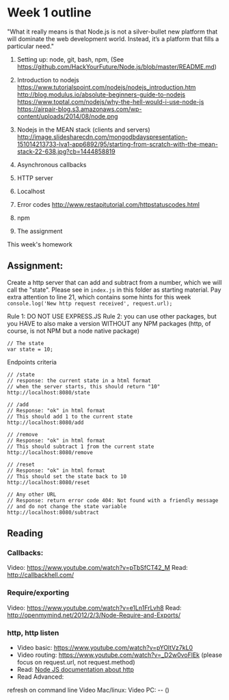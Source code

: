 # Week 1 outline

"What it really means is that Node.js is not a silver-bullet new platform that will dominate the web development world. Instead, it’s a platform that fills a particular need."

1. Setting up: node, git, bash, npm, (See https://github.com/HackYourFuture/Node.js/blob/master/README.md)
2. Introduction to nodejs
  https://www.tutorialspoint.com/nodejs/nodejs_introduction.htm
  http://blog.modulus.io/absolute-beginners-guide-to-nodejs
  https://www.toptal.com/nodejs/why-the-hell-would-i-use-node-js
  https://airpair-blog.s3.amazonaws.com/wp-content/uploads/2014/08/node.png
  
3. Nodejs in the MEAN stack (clients and servers)
  http://image.slidesharecdn.com/mongodbdayspresentation-151014213733-lva1-app6892/95/starting-from-scratch-with-the-mean-stack-22-638.jpg?cb=1444858819
4. Asynchronous callbacks
5. HTTP server
6. Localhost
7. Error codes http://www.restapitutorial.com/httpstatuscodes.html
8. npm
9. The assignment

This week's homework

## Assignment:
Create a http server that can add and subtract from a number, which we will call the "state". Please see in `index.js` in this folder as starting material. Pay extra attention to line 21, which contains some hints for this week `console.log('New http request received', request.url);`

Rule 1: DO NOT USE EXPRESS.JS
Rule 2: you can use other packages, but you HAVE to also make a version WITHOUT any NPM packages (http, of course, is not NPM but a node native package)
```
// The state
var state = 10; 
```

Endpoints criteria
```
// /state 
// response: the current state in a html format 
// when the server starts, this should return "10"
http://localhost:8080/state 

// /add
// Response: "ok" in html format
// This should add 1 to the current state
http://localhost:8080/add

// /remove
// Response: "ok" in html format
// This should subtract 1 ƒrom the current state
http://localhost:8080/remove

// /reset
// Response: "ok" in html format
// This should set the state back to 10
http://localhost:8080/reset

// Any other URL
// Response: return error code 404: Not found with a friendly message
// and do not change the state variable
http://localhost:8080/subtract
```

## Reading
### Callbacks: 
Video: https://www.youtube.com/watch?v=pTbSfCT42_M
Read: http://callbackhell.com/

### Require/exporting
Video: https://www.youtube.com/watch?v=e1Ln1FrLvh8
Read: http://openmymind.net/2012/2/3/Node-Require-and-Exports/

### http, http listen
- Video basic: https://www.youtube.com/watch?v=pYOltVz7kL0
- Video routing: https://www.youtube.com/watch?v=_D2w0voFlEk (please focus on request.url, not request.method)
- Read: [Node JS documentation about http](https://nodejs.org/en/docs/guides/anatomy-of-an-http-transaction/)
- Read Advanced: 

refresh on command line
Video Mac/linux: 
Video PC: -- ()
